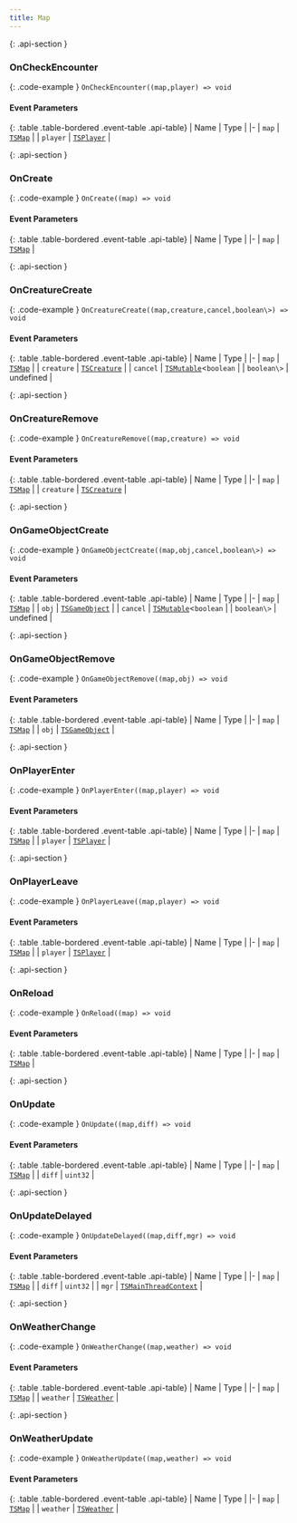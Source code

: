 ```yaml
---
title: Map
---
```







{: .api-section }
### OnCheckEncounter




{: .code-example }
`OnCheckEncounter((map,player) => void`
#### Event Parameters

{: .table .table-bordered .event-table .api-table}
| Name | Type |
|-
| `map` | [`TSMap`](../classes/TSMap) |
| `player` | [`TSPlayer`](../classes/TSPlayer) |

{: .api-section }
### OnCreate




{: .code-example }
`OnCreate((map) => void`
#### Event Parameters

{: .table .table-bordered .event-table .api-table}
| Name | Type |
|-
| `map` | [`TSMap`](../classes/TSMap) |

{: .api-section }
### OnCreatureCreate




{: .code-example }
`OnCreatureCreate((map,creature,cancel,boolean\>) => void`
#### Event Parameters

{: .table .table-bordered .event-table .api-table}
| Name | Type |
|-
| `map` | [`TSMap`](../classes/TSMap) |
| `creature` | [`TSCreature`](../classes/TSCreature) |
| `cancel` | [`TSMutable`](../classes/TSMutable)<`boolean` |
| `boolean\>` | undefined |

{: .api-section }
### OnCreatureRemove




{: .code-example }
`OnCreatureRemove((map,creature) => void`
#### Event Parameters

{: .table .table-bordered .event-table .api-table}
| Name | Type |
|-
| `map` | [`TSMap`](../classes/TSMap) |
| `creature` | [`TSCreature`](../classes/TSCreature) |

{: .api-section }
### OnGameObjectCreate




{: .code-example }
`OnGameObjectCreate((map,obj,cancel,boolean\>) => void`
#### Event Parameters

{: .table .table-bordered .event-table .api-table}
| Name | Type |
|-
| `map` | [`TSMap`](../classes/TSMap) |
| `obj` | [`TSGameObject`](../classes/TSGameObject) |
| `cancel` | [`TSMutable`](../classes/TSMutable)<`boolean` |
| `boolean\>` | undefined |

{: .api-section }
### OnGameObjectRemove




{: .code-example }
`OnGameObjectRemove((map,obj) => void`
#### Event Parameters

{: .table .table-bordered .event-table .api-table}
| Name | Type |
|-
| `map` | [`TSMap`](../classes/TSMap) |
| `obj` | [`TSGameObject`](../classes/TSGameObject) |

{: .api-section }
### OnPlayerEnter




{: .code-example }
`OnPlayerEnter((map,player) => void`
#### Event Parameters

{: .table .table-bordered .event-table .api-table}
| Name | Type |
|-
| `map` | [`TSMap`](../classes/TSMap) |
| `player` | [`TSPlayer`](../classes/TSPlayer) |

{: .api-section }
### OnPlayerLeave




{: .code-example }
`OnPlayerLeave((map,player) => void`
#### Event Parameters

{: .table .table-bordered .event-table .api-table}
| Name | Type |
|-
| `map` | [`TSMap`](../classes/TSMap) |
| `player` | [`TSPlayer`](../classes/TSPlayer) |

{: .api-section }
### OnReload




{: .code-example }
`OnReload((map) => void`
#### Event Parameters

{: .table .table-bordered .event-table .api-table}
| Name | Type |
|-
| `map` | [`TSMap`](../classes/TSMap) |

{: .api-section }
### OnUpdate




{: .code-example }
`OnUpdate((map,diff) => void`
#### Event Parameters

{: .table .table-bordered .event-table .api-table}
| Name | Type |
|-
| `map` | [`TSMap`](../classes/TSMap) |
| `diff` | `uint32` |

{: .api-section }
### OnUpdateDelayed




{: .code-example }
`OnUpdateDelayed((map,diff,mgr) => void`
#### Event Parameters

{: .table .table-bordered .event-table .api-table}
| Name | Type |
|-
| `map` | [`TSMap`](../classes/TSMap) |
| `diff` | `uint32` |
| `mgr` | [`TSMainThreadContext`](../classes/TSMainThreadContext) |

{: .api-section }
### OnWeatherChange




{: .code-example }
`OnWeatherChange((map,weather) => void`
#### Event Parameters

{: .table .table-bordered .event-table .api-table}
| Name | Type |
|-
| `map` | [`TSMap`](../classes/TSMap) |
| `weather` | [`TSWeather`](../classes/TSWeather) |

{: .api-section }
### OnWeatherUpdate




{: .code-example }
`OnWeatherUpdate((map,weather) => void`
#### Event Parameters

{: .table .table-bordered .event-table .api-table}
| Name | Type |
|-
| `map` | [`TSMap`](../classes/TSMap) |
| `weather` | [`TSWeather`](../classes/TSWeather) |
